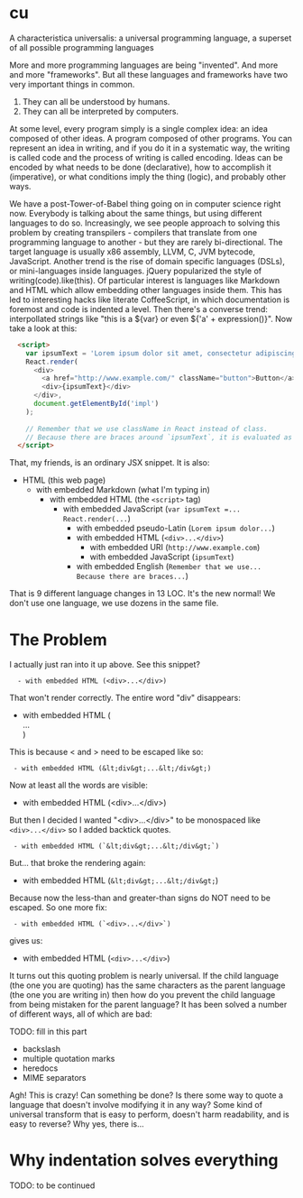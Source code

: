 # cu
A characteristica universalis: a universal programming language, a superset of all possible programming languages

More and more programming languages are being "invented". And more and more "frameworks". But all these languages and frameworks have two very important things in common.

1. They can all be understood by humans.
2. They can all be interpreted by computers.
 
At some level, every program simply is a single complex idea: an idea composed of other ideas. A program composed of other programs. You can represent an idea in writing, and if you do it in a systematic way, the writing is called code and the process of writing is called encoding. Ideas can be encoded by what needs to be done (declarative), how to accomplish it (imperative), or what conditions imply the thing (logic), and probably other ways.

We have a post-Tower-of-Babel thing going on in computer science right now. Everybody is talking about the same things, but using different languages to do so. Increasingly, we see people approach to solving this problem by creating transpilers - compilers that translate from one programming language to another - but they are rarely bi-directional. The target language is usually x86 assembly, LLVM, C, JVM bytecode, JavaScript. Another trend is the rise of domain specific languages (DSLs), or mini-languages inside languages. jQuery popularized the style of writing(code).like(this). Of particular interest is languages like Markdown and HTML which allow embedding other languages inside them. This has led to interesting hacks like literate CoffeeScript, in which documentation is foremost and code is indented a level. Then there's a converse trend: interpollated strings like "this is a ${var} or even ${'a' + expression()}". Now take a look at this:

```html
  <script>
    var ipsumText = 'Lorem ipsum dolor sit amet, consectetur adipiscing elit. Integer nec odio. Praesent libero.';
    React.render(
      <div>
        <a href="http://www.example.com/" className="button">Button</a>
        <div>{ipsumText}</div>
      </div>,
      document.getElementById('impl')
    );
    
    // Remember that we use className in React instead of class.
    // Because there are braces around `ipsumText`, it is evaluated as a JavaScript expression. Try removing the braces, what happens?
  </script>
```

That, my friends, is an ordinary JSX snippet. It is also:

- HTML (this web page)
  - with embedded Markdown (what I'm typing in)
    - with embedded HTML (the `<script>` tag)
      - with embedded JavaScript (`var ipsumText =... React.render(...`)
        - with embedded pseudo-Latin (`Lorem ipsum dolor...`)
        - with embedded HTML (`<div>...</div>`)
          - with embedded URI (`http://www.example.com`)
          - with embedded JavaScript (`ipsumText`)
        - with embedded English (`Remember that we use... Because there are braces...`)

That is 9 different language changes in 13 LOC. It's the new normal! We don't use one language, we use dozens in the same file.

# The Problem
I actually just ran into it up above. See this snippet?
```
  - with embedded HTML (<div>...</div>)
```

That won't render correctly. The entire word "div" disappears:

- with embedded HTML (<div>...</div>)

This is because &lt; and &gt; need to be escaped like so:

```
 - with embedded HTML (&lt;div&gt;...&lt;/div&gt;)
```

Now at least all the words are visible:

 - with embedded HTML (&lt;div&gt;...&lt;/div&gt;)

But then I decided I wanted "&lt;div&gt;...&lt;/div&gt;" to be monospaced like `<div>...</div>` so I added backtick quotes. 

```
 - with embedded HTML (`&lt;div&gt;...&lt;/div&gt;`)
```

But... that broke the rendering again:

 - with embedded HTML (`&lt;div&gt;...&lt;/div&gt;`)

Because now the less-than and greater-than signs do NOT need to be escaped. So one more fix:

```
 - with embedded HTML (`<div>...</div>`)
```

gives us:

 - with embedded HTML (`<div>...</div>`)

It turns out this quoting problem is nearly universal. If the child language (the one you are quoting) has the same characters as the parent language (the one you are writing in) then how do you prevent the child language from being mistaken for the parent language? It has been solved a number of different ways, all of which are bad:

TODO: fill in this part
- backslash
- multiple quotation marks
- heredocs
- MIME separators

Agh! This is crazy! Can something be done? Is there some way to quote a language that doesn't involve modifying it in any way? Some kind of universal transform that is easy to perform, doesn't harm readability, and is easy to reverse? Why yes, there is...

# Why indentation solves everything
TODO: to be continued
